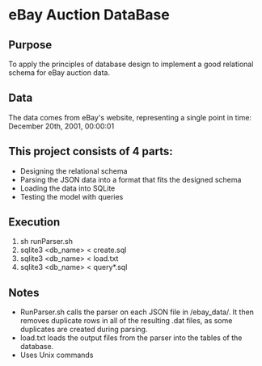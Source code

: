 # eBay Auction DataBase

## Purpose
To apply the principles of database design to implement a good relational schema for eBay auction data.

## Data
The data comes from eBay's website, representing a single point in time: December 20th, 2001, 00:00:01

## This project consists of 4 parts: 
- Designing the relational schema
- Parsing the JSON data into a format that fits the designed schema
- Loading the data into SQLite
- Testing the model with queries

## Execution
1. sh runParser.sh
2. sqlite3 <db_name> < create.sql
3. sqlite3 <db_name> < load.txt
4. sqlite3 <db_name> < query*.sql

## Notes
- RunParser.sh calls the parser on each JSON file in /ebay_data/. It then removes duplicate rows in all of the resulting .dat files, as some duplicates are created during parsing.
- load.txt loads the output files from the parser into the tables of the database.
- Uses Unix commands

